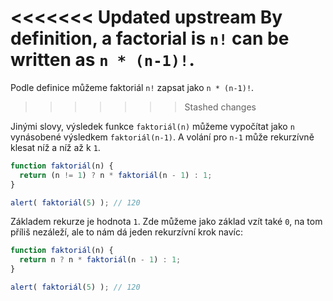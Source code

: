 <<<<<<< Updated upstream
By definition, a factorial is `n!` can be written as `n * (n-1)!`.
=======
Podle definice můžeme faktoriál `n!` zapsat jako `n * (n-1)!`.
>>>>>>> Stashed changes

Jinými slovy, výsledek funkce `faktoriál(n)` můžeme vypočítat jako `n` vynásobené výsledkem `faktoriál(n-1)`. A volání pro `n-1` může rekurzívně klesat níž a níž až k `1`.

```js run
function faktoriál(n) {
  return (n != 1) ? n * faktoriál(n - 1) : 1;
}

alert( faktoriál(5) ); // 120
```

Základem rekurze je hodnota `1`. Zde můžeme jako základ vzít také `0`, na tom příliš nezáleží, ale to nám dá jeden rekurzívní krok navíc:

```js run
function faktoriál(n) {
  return n ? n * faktoriál(n - 1) : 1;
}

alert( faktoriál(5) ); // 120
```
